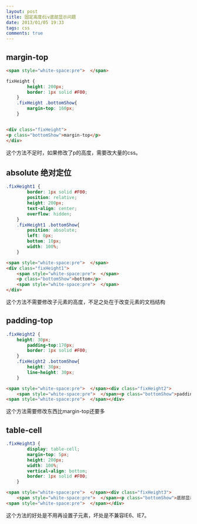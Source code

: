 ```yaml
---
layout: post
title: 固定高度div底部显示问题
date: 2013/01/05 19:33
tags: css 
comments: true
---
```


## margin-top

```html
<span style="white-space:pre">  </span>
```
```css
fixHeight {  
        height: 200px;  
        border: 1px solid #F00;  
    }  
    .fixHeight .bottomShow{  
        margin-top: 160px;  
    }  
```   
```html

<div class="fixHeight">  
<p class="bottomShow">margin-top</p>  
</div>  
```
这个方法不足时，如果修改了p的高度，需要改大量的css。

## absolute 绝对定位


```css
.fixHeight1 {  
        border: 1px solid #F00;  
        position: relative;       
        height: 200px;  
        text-align: center;  
        overflow: hidden;  
    }  
    .fixHeight1 .bottomShow{  
        position: absolute;  
        left: 0px;  
        bottom: 10px;  
        width: 100%;  
    }  
```
```html
<span style="white-space:pre">  </span>
<div class="fixHeight1">  
    <span style="white-space:pre">  </span>
    <p class="bottomShow">bottom</p>  
	<span style="white-space:pre">  </span>
</div>
```  
这个方法不需要修改子元素的高度，不足之处在于改变元素的文档结构

## padding-top


```css
.fixHeight2 {  
    height: 30px;  
        padding-top:170px;  
        border: 1px solid #F00;  
    }  
    .fixHeight2 .bottomShow{  
        height: 30px;  
        line-height: 30px;  
    }
```

```html
<span style="white-space:pre">  </span><div class="fixHeight2">  
    <span style="white-space:pre">  </span><p class="bottomShow">padding-top</p>  
<span style="white-space:pre">  </span></div> 
```

这个方法需要修改东西比margin-top还要多

## table-cell


```css
.fixHeight3 {  
        display: table-cell;  
        margin-top: 5px;  
        height: 200px;  
        width: 100%;  
        vertical-align: bottom;  
        border: 1px solid #F00;  
    }
```
```html
<span style="white-space:pre">  </span><div class="fixHeight3">  
    <span style="white-space:pre">  </span><p class="bottomShow">底部显示</p>  
<span style="white-space:pre">  </span></div>  
```
这个方法的好处是不用再设置子元素，坏处是不兼容IE6、IE7。